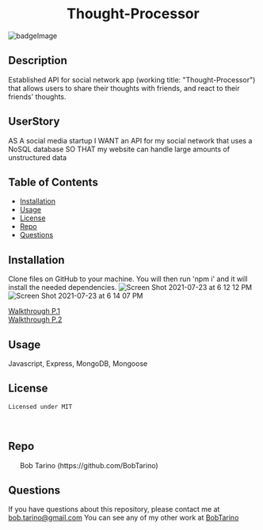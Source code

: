 
<h1 align="center"> Thought-Processor</h1>

![badgeImage](https://img.shields.io/badge/license-MIT-blue)

## Description
Established API for social network app (working title: "Thought-Processor") that allows users to share their thoughts with friends, and react to their friends' thoughts.
## UserStory
AS A social media startup
I WANT an API for my social network that uses a NoSQL database
SO THAT my website can handle large amounts of unstructured data 
## Table of Contents
- [Installation](#install)
- [Usage](#usage)
- [License](#license)
- [Repo](#repo)
- [Questions](#questions)
## Installation
Clone files on GitHub to your machine. You will then run 'npm i' and it will install the needed dependencies.
![Screen Shot 2021-07-23 at 6 12 12 PM](https://user-images.githubusercontent.com/79377937/126851252-5f53c427-ff33-421e-af87-7df909145349.png)
![Screen Shot 2021-07-23 at 6 14 07 PM](https://user-images.githubusercontent.com/79377937/126851234-5f655d5d-4a1e-48d1-b342-80d5cfc22cef.png)

[Walkthrough P.1](https://drive.google.com/file/d/1ZsY3PYBbfzW1A2PMBq7pmfVg4ZsnFgCD/view)
<br />
[Walkthrough P.2](https://drive.google.com/file/d/1fie-Si-efJwzHUEVipzvfs9cZNOsehEB/view)

## Usage
Javascript, Express, MongoDB, Mongoose


## License
    Licensed under MIT
<br />

## Repo
<ul>Bob Tarino (https://github.com/BobTarino)</ul>

## Questions

If you have questions about this repository, please contact me at bob.tarino@gmail.com
You can see any of my other work at [BobTarino](https://github.com/BobTarino/)<br />
